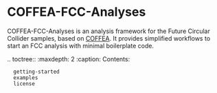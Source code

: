 # COFFEA-FCC-Analyses

COFFEA-FCC-Analyses is an analysis framework for the Future Circular Collider samples, based on [COFFEA](https://coffea-hep.readthedocs.io/en/latest/). It provides simplified workflows to start an FCC analysis with minimal boilerplate code.



.. toctree::
      :maxdepth: 2
      :caption: Contents:

      getting-started
      examples
      license


